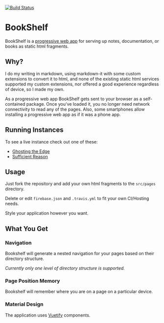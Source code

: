 [![Build Status](https://travis-ci.org/Nevenall/BookShelf.svg?branch=master)](https://travis-ci.org/Nevenall/BookShelf)

# BookShelf

BookShelf is a [progressive web app](https://developers.google.com/web/progressive-web-apps/) for serving up notes, documentation, or books as static html fragments. 

## Why?

I do my writing in markdown, using markdown-it with some custom extensions to convert it to html, and none of the existing static html services supported my custom extensions, nor offered a good experience regardless of device, so I made my own.

As a progressive web app BookShelf gets sent to your browser as a self-contained package. Once you've loaded it, you no longer need network connectivity to read any of the pages. Also, some smartphones allow installing a progressive web app as if it was a phone app.

## Running Instances

To see a live instance check out one of these:

- [Ghosting the Edge](https://ghosting.bookshelf.press)
- [Sufficient Reason](https://sufficientreason.bookshelf.press)

## Usage 

Just fork the repository and add your own html fragments to the `src/pages` directory. 

Delete or edit `firebase.json` and `.travis.yml` to fit your own CI/Hosting needs. 

Style your application however you want. 

## What You Get

### Navigation

Bookshelf will generate a nested navigation for your pages based on their directory structure.

*Currently only one level of directory structure is supported.*

### Page Position Memory

Bookshelf will remember where you are on a page on a particular device.

### Material Design

The application uses [Vuetify](https://vuetifyjs.com/) components.
